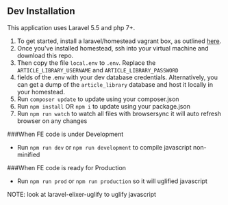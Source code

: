 ## Dev Installation ##

This application uses Laravel 5.5 and php 7+.

1. To get started, install a laravel/homestead vagrant box, as outlined [here](https://laravel.com/docs/5.5/homestead).
1. Once you've installed homestead, ssh into your virtual machine and download this repo.
1. Then copy the file `local.env` to `.env`. Replace the `ARTICLE_LIBRARY_USERNAME` and `ARTICLE_LIBRARY_PASSWORD`
1. fields of the .env with your dev database credentials. Alternatively, you can get a dump of the `article_library` database and host it locally in your homestead.
1. Run `composer update` to update using your composer.json
1. Run `npm install` OR `npm i` to update using your package.json
1. Run `npm run watch` to watch all files with browsersync it will auto refresh browser on any changes

###When FE code is under Development
* Run `npm run dev` or `npm run development` to compile javascript non-minified

###When FE code is ready for Production
* Run `npm run prod` or `npm run production` so it will uglified javascript

NOTE: look at laravel-elixer-uglify to uglify javascript
